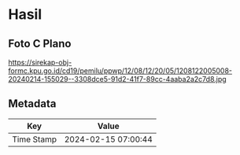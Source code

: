# Hasil

## Foto C Plano

https://sirekap-obj-formc.kpu.go.id/cd19/pemilu/ppwp/12/08/12/20/05/1208122005008-20240214-155029--3308dce5-91d2-41f7-89cc-4aaba2a2c7d8.jpg


## Metadata

| Key        | Value               |
| ---------- | ------------------- |
| Time Stamp | 2024-02-15 07:00:44 |



